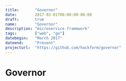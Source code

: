 ```yaml
---
title:       "Governor"
date:        2017-03-01T00:00:00-00:00
draft:       true
name:        "Governor"
description: "microservice framework"
tags:        ["web", "go"]
datebegin:   "March 2017"
dateend:     "Present"
projecturl:  "https://github.com/hackform/governor"
---
```


# Governor
